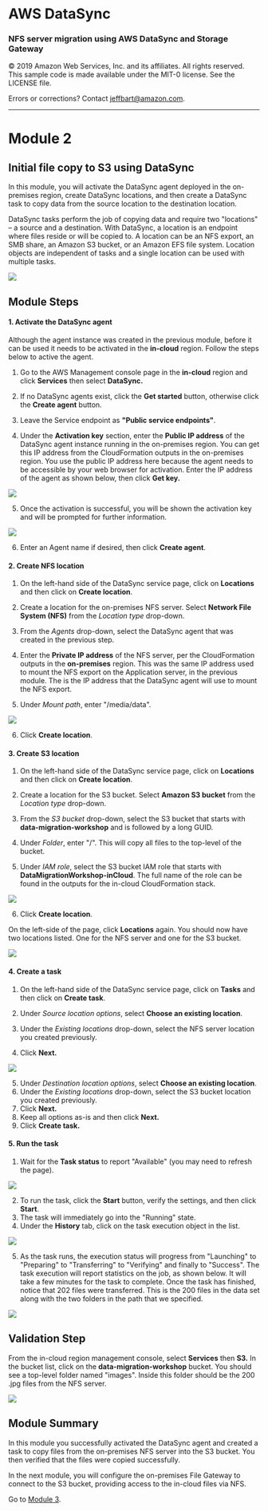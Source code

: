 # **AWS DataSync**

### NFS server migration using AWS DataSync and Storage Gateway

© 2019 Amazon Web Services, Inc. and its affiliates. All rights reserved.
This sample code is made available under the MIT-0 license. See the LICENSE file.

Errors or corrections? Contact [jeffbart@amazon.com](mailto:jeffbart@amazon.com).

---

# Module 2
## Initial file copy to S3 using DataSync

In this module, you will activate the DataSync agent deployed in the on-premises region, create DataSync locations, and then create a DataSync task to copy data from the source location to the destination location.

DataSync tasks perform the job of copying data and require two &quot;locations&quot; – a source and a destination.  With DataSync, a location is an endpoint where files reside or will be copied to.  A location can be an NFS export, an SMB share, an Amazon S3 bucket, or an Amazon EFS file system.  Location objects are independent of tasks and a single location can be used with multiple tasks.

![](../images/mod2arch.png)

## Module Steps

#### 1. Activate the DataSync agent

Although the agent instance was created in the previous module, before it can be used it needs to be activated in the **in-cloud** region.  Follow the steps below to active the agent.

1. Go to the AWS Management console page in the **in-cloud** region and click  **Services**  then select  **DataSync.**
2. If no DataSync agents exist, click the **Get started** button, otherwise click the **Create agent** button.
3. Leave the Service endpoint as **"Public service endpoints"**.

4. Under the **Activation key** section, enter the **Public IP address** of the DataSync agent instance running in the on-premises region.  You can get this IP address from the CloudFormation outputs in the on-premises region.  You use the public IP address here because the agent needs to be accessible by your web browser for activation.  Enter the IP address of the agent as shown below, then click **Get key.**

  ![](../images/mod2ds1.png)

5. Once the activation is successful, you will be shown the activation key and will be prompted for further information.

  ![](../images/mod2ds2.png)

6. Enter an Agent name if desired, then click **Create agent**.

#### 2. Create NFS location

1. On the left-hand side of the DataSync service page, click on **Locations** and then click on **Create location**.

2. Create a location for the on-premises NFS server.  Select **Network File System (NFS)** from the _Location type_ drop-down.
3. From the _Agents_ drop-down, select the DataSync agent that was created in the previous step.
4. Enter the **Private IP address** of the NFS server, per the CloudFormation outputs in the **on-premises** region.  This was the same IP address used to mount the NFS export on the Application server, in the previous module.  The is the IP address that the DataSync agent will use to mount the NFS export.
5. Under _Mount path_, enter &quot;/media/data&quot;.

  ![](../images/mod2ds3.png)

6. Click **Create location**.

#### 3. Create S3 location

1. On the left-hand side of the DataSync service page, click on **Locations** and then click on **Create location**.

2. Create a location for the S3 bucket.  Select **Amazon S3 bucket** from the _Location type_ drop-down.
3. From the _S3 bucket_ drop-down, select the S3 bucket that starts with **data-migration-workshop** and is followed by a long GUID.
4. Under _Folder_, enter &quot;/&quot;.  This will copy all files to the top-level of the bucket.
5. Under _IAM role_, select the S3 bucket IAM role that starts with **DataMigrationWorkshop-inCloud**.  The full name of the role can be found in the outputs for the in-cloud CloudFormation stack.

  ![](../images/mod2ds4.png)

6. Click **Create location**.

On the left-side of the page, click **Locations** again.  You should now have two locations listed.  One for the NFS server and one for the S3 bucket.

![](../images/mod2ds5.png)

#### 4. Create a task

1. On the left-hand side of the DataSync service page, click on **Tasks** and then click on **Create task**.

2. Under _Source location options_, select **Choose an existing location**.
3. Under the _Existing locations_ drop-down, select the NFS server location you created previously.
4. Click **Next.**

  ![](../images/mod2ds6.png)

5. Under _Destination location options_, select **Choose an existing location**.
6. Under the _Existing locations_ drop-down, select the S3 bucket location you created previously.
7. Click **Next.**
8. Keep all options as-is and then click **Next.**
9. Click **Create task.**

#### 5. Run the task

1. Wait for the **Task status** to report &quot;Available&quot; (you may need to refresh the page).

  ![](../images/mod2ds7.png)

2. To run the task, click the **Start** button, verify the settings, and then click **Start**.
3. The task will immediately go into the &quot;Running&quot; state.
4. Under the **History** tab, click on the task execution object in the list.

  ![](../images/mod2ds8.png)

5. As the task runs, the execution status will progress from &quot;Launching&quot; to &quot;Preparing&quot; to &quot;Transferring&quot; to &quot;Verifying&quot; and finally to &quot;Success&quot;.  The task execution will report statistics on the job, as shown below.  It will take a few minutes for the task to complete.  Once the task has finished, notice that 202 files were transferred.  This is the 200 files in the data set along with the two folders in the path that we specified.

  ![](../images/mod2ds9.png)

## Validation Step

From the in-cloud region management console, select **Services** then **S3.**  In the bucket list, click on the **data-migration-workshop** bucket.  You should see a top-level folder named &quot;images&quot;. Inside this folder should be the 200 .jpg files from the NFS server.

![](../images/mod2validate.png)

## Module Summary

In this module you successfully activated the DataSync agent and created a task to copy files from the on-premises NFS server into the S3 bucket.  You then verified that the files were copied successfully.

In the next module, you will configure the on-premises File Gateway to connect to the S3 bucket, providing access to the in-cloud files via NFS.

Go to [Module 3](/workshops/nfs-migration/module3).
